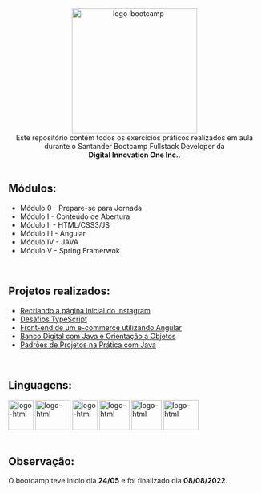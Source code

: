 <div align="center">
<img src="https://user-images.githubusercontent.com/47782228/183431671-c2ce5105-1760-4cc1-ba5a-a4aa25b4d3e7.png" width="250" alt="logo-bootcamp"></br>
Este repositório contém todos os exercícios práticos realizados em aula durante o Santander Bootcamp Fullstack Developer da </br><b>Digital Innovation One Inc.</b>.
</div>

</br>

## Módulos:
* Módulo 0 - Prepare-se para Jornada
* Módulo I - Conteúdo de Abertura
* Módulo II - HTML/CSS3/JS
* Módulo III - Angular
* Módulo IV - JAVA
* Módulo V - Spring Framerwok

</br>

## Projetos realizados:
* [Recriando a página inicial do Instagram](https://github.com/kmilasantos/instagram-dio)
* [Desafios TypeScript](https://github.com/kmilasantos/desafios-typescript-dio)
* [Front-end de um e-commerce utilizando Angular](https://github.com/kmilasantos/e-commerce-dio)
* [Banco Digital com Java e Orientação a Objetos](https://github.com/kmilasantos/banco-digital-dio)
* [Padrões de Projetos na Prática com Java](https://github.com/kmilasantos/padroes-projeto-spring-dio)

</br>

## Linguagens:
<div>
<img src="https://user-images.githubusercontent.com/47782228/183476120-05c837f4-6505-4b60-81a3-743ef4b13480.png" width="50" height="60" alt="logo-html">
<img src="https://user-images.githubusercontent.com/47782228/183476273-6953dd76-9852-4703-9a9a-61c49594bddc.png" width="70" height="60" alt="logo-html">
<img src="https://user-images.githubusercontent.com/47782228/183476374-64b84434-5f25-495e-aea9-9cc83790a51e.png" width="50" height="60" alt="logo-html">
<img src="https://user-images.githubusercontent.com/47782228/183476436-64f8ddb3-4271-4b1f-8b05-eb4ed3e94558.png" width="60" height="60" alt="logo-html">
<img src="https://user-images.githubusercontent.com/47782228/183476412-9eb86f22-ffb7-4058-8197-bd4a64b89e1e.png" width="60" height="60" alt="logo-html">
<img src="https://user-images.githubusercontent.com/47782228/183476529-962ee664-dbca-4233-a32f-5f90e21485a1.png" width="70" height="60" alt="logo-html">
</div>

</br>

## Observação:
O bootcamp teve início dia **24/05** e foi finalizado dia **08/08/2022**.
